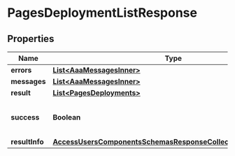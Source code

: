 

# PagesDeploymentListResponse


## Properties

| Name | Type | Description | Notes |
|------------ | ------------- | ------------- | -------------|
|**errors** | [**List&lt;AaaMessagesInner&gt;**](AaaMessagesInner.md) |  |  |
|**messages** | [**List&lt;AaaMessagesInner&gt;**](AaaMessagesInner.md) |  |  |
|**result** | [**List&lt;PagesDeployments&gt;**](PagesDeployments.md) |  |  |
|**success** | **Boolean** | Whether the API call was successful |  |
|**resultInfo** | [**AccessUsersComponentsSchemasResponseCollectionAllOfResultInfo**](AccessUsersComponentsSchemasResponseCollectionAllOfResultInfo.md) |  |  [optional] |




